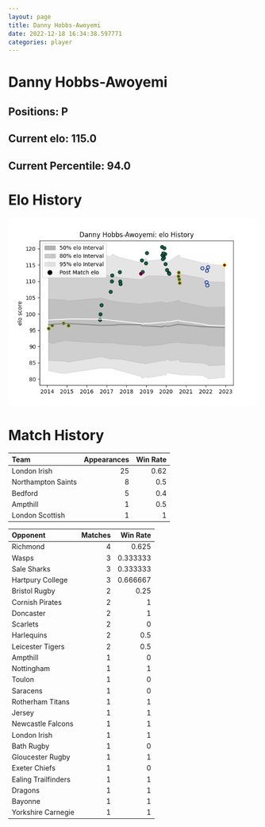 ```yaml
---  
layout: page  
title: Danny Hobbs-Awoyemi  
date: 2022-12-18 16:34:38.597771  
categories: player  
---
```

# Danny Hobbs-Awoyemi

## Positions: P

## Current elo: 115.0

## Current Percentile: 94.0

# Elo History


![elo history](history_DannyHobbs-Awoyemi.png)
# Match History


| Team               |   Appearances |   Win Rate |
|:-------------------|--------------:|-----------:|
| London Irish       |            25 |       0.62 |
| Northampton Saints |             8 |       0.5  |
| Bedford            |             5 |       0.4  |
| Ampthill           |             1 |       0.5  |
| London Scottish    |             1 |       1    |

| Opponent            |   Matches |   Win Rate |
|:--------------------|----------:|-----------:|
| Richmond            |         4 |   0.625    |
| Wasps               |         3 |   0.333333 |
| Sale Sharks         |         3 |   0.333333 |
| Hartpury College    |         3 |   0.666667 |
| Bristol Rugby       |         2 |   0.25     |
| Cornish Pirates     |         2 |   1        |
| Doncaster           |         2 |   1        |
| Scarlets            |         2 |   0        |
| Harlequins          |         2 |   0.5      |
| Leicester Tigers    |         2 |   0.5      |
| Ampthill            |         1 |   0        |
| Nottingham          |         1 |   1        |
| Toulon              |         1 |   0        |
| Saracens            |         1 |   0        |
| Rotherham Titans    |         1 |   1        |
| Jersey              |         1 |   1        |
| Newcastle Falcons   |         1 |   1        |
| London Irish        |         1 |   1        |
| Bath Rugby          |         1 |   0        |
| Gloucester Rugby    |         1 |   1        |
| Exeter Chiefs       |         1 |   0        |
| Ealing Trailfinders |         1 |   1        |
| Dragons             |         1 |   1        |
| Bayonne             |         1 |   1        |
| Yorkshire Carnegie  |         1 |   1        |
